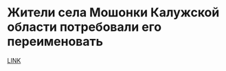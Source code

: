 # Жители села Мошонки Калужской области потребовали его переименовать



[LINK](https://varlamov.ru/2168736.html)